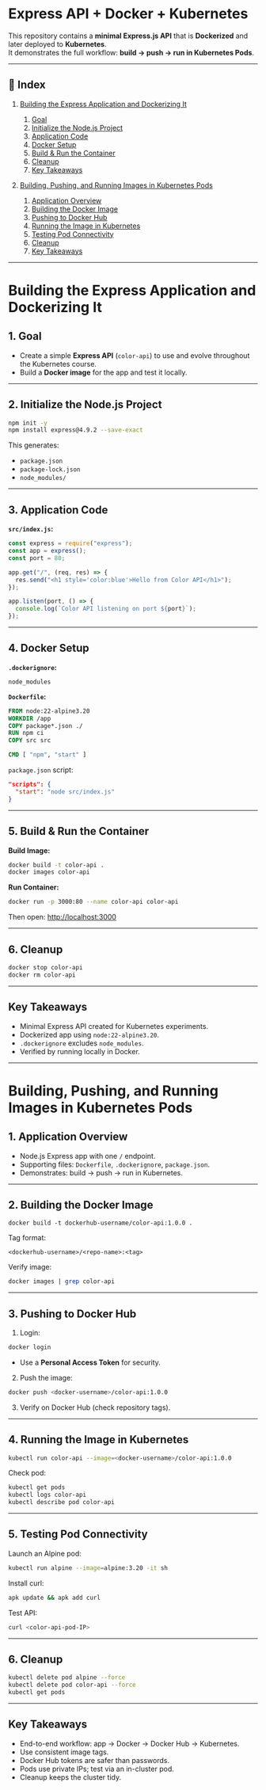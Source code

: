 # Express API + Docker + Kubernetes

This repository contains a **minimal Express.js API** that is **Dockerized** and later deployed to **Kubernetes**.  
It demonstrates the full workflow: **build → push → run in Kubernetes Pods**.

---

## 📑 Index

1. [Building the Express Application and Dockerizing It](#building-the-express-application-and-dockerizing-it)  
   1. [Goal](#1-goal)  
   2. [Initialize the Node.js Project](#2-initialize-the-nodejs-project)  
   3. [Application Code](#3-application-code)  
   4. [Docker Setup](#4-docker-setup)  
   5. [Build & Run the Container](#5-build--run-the-container)  
   6. [Cleanup](#6-cleanup)  
   7. [Key Takeaways](#key-takeaways)  

2. [Building, Pushing, and Running Images in Kubernetes Pods](#building-pushing-and-running-images-in-kubernetes-pods)  
   1. [Application Overview](#1-application-overview)  
   2. [Building the Docker Image](#2-building-the-docker-image)  
   3. [Pushing to Docker Hub](#3-pushing-to-docker-hub)  
   4. [Running the Image in Kubernetes](#4-running-the-image-in-kubernetes)  
   5. [Testing Pod Connectivity](#5-testing-pod-connectivity)  
   6. [Cleanup](#6-cleanup-1)  
   7. [Key Takeaways](#key-takeaways-1)  

---

# Building the Express Application and Dockerizing It

## 1. Goal
- Create a simple **Express API** (`color-api`) to use and evolve throughout the Kubernetes course.  
- Build a **Docker image** for the app and test it locally.

---

## 2. Initialize the Node.js Project

```bash
npm init -y
npm install express@4.9.2 --save-exact
```

This generates:

* `package.json`
* `package-lock.json`
* `node_modules/`

---

## 3. Application Code

**`src/index.js`:**

```js
const express = require("express");
const app = express();
const port = 80;

app.get("/", (req, res) => {
  res.send("<h1 style='color:blue'>Hello from Color API</h1>");
});

app.listen(port, () => {
  console.log(`Color API listening on port ${port}`);
});

```

---

## 4. Docker Setup

**`.dockerignore`:**

```
node_modules
```

**`Dockerfile`:**

```dockerfile
FROM node:22-alpine3.20
WORKDIR /app
COPY package*.json ./
RUN npm ci
COPY src src

CMD [ "npm", "start" ]
```

 `package.json` script:

```json
"scripts": {
  "start": "node src/index.js"
}
```

---

## 5. Build & Run the Container

**Build Image:**

```bash
docker build -t color-api .
docker images color-api
```

**Run Container:**

```bash
docker run -p 3000:80 --name color-api color-api
```

Then open: [http://localhost:3000](http://localhost:3000)

---

## 6. Cleanup

```bash
docker stop color-api
docker rm color-api
```

---

## Key Takeaways

* Minimal Express API created for Kubernetes experiments.
* Dockerized app using `node:22-alpine3.20`.
* `.dockerignore` excludes `node_modules`.
* Verified by running locally in Docker.

---

# Building, Pushing, and Running Images in Kubernetes Pods

## 1. Application Overview

* Node.js Express app with one `/` endpoint.
* Supporting files: `Dockerfile`, `.dockerignore`, `package.json`.
* Demonstrates: build → push → run in Kubernetes.

---

## 2. Building the Docker Image

`docker build -t dockerhub-username/color-api:1.0.0 .`

Tag format:

```
<dockerhub-username>/<repo-name>:<tag>
```

Verify image:

```bash
docker images | grep color-api
```

---

## 3. Pushing to Docker Hub

1. Login:

```bash
docker login
```

* Use a **Personal Access Token** for security.

2. Push the image:

```bash
docker push <docker-username>/color-api:1.0.0
```

3. Verify on Docker Hub (check repository tags).

---

## 4. Running the Image in Kubernetes

```bash
kubectl run color-api --image=<docker-username>/color-api:1.0.0
```

Check pod:

```bash
kubectl get pods
kubectl logs color-api
kubectl describe pod color-api
```

---

## 5. Testing Pod Connectivity

Launch an Alpine pod:

```bash
kubectl run alpine --image=alpine:3.20 -it sh
```

Install curl:

```bash
apk update && apk add curl
```

Test API:

```bash
curl <color-api-pod-IP>
```

---

## 6. Cleanup

```bash
kubectl delete pod alpine --force
kubectl delete pod color-api --force
kubectl get pods
```

---

## Key Takeaways

* End-to-end workflow: app → Docker → Docker Hub → Kubernetes.
* Use consistent image tags.
* Docker Hub tokens are safer than passwords.
* Pods use private IPs; test via an in-cluster pod.
* Cleanup keeps the cluster tidy.

